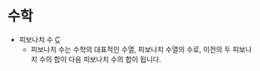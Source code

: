 # 수학
- 피보나치 수 [C](https://github.com/kmc7468/CppAlgorithms/blob/master/Math/Fibonacci.c)
	- 피보나치 수는 수학의 대표적인 수열, 피보나치 수열의 수로, 이전의 두 피보나치 수의 합이 다음 피보나치 수의 합이 됩니다.